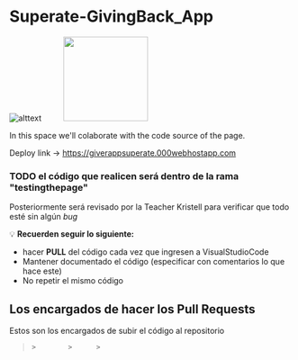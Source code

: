 # Superate-GivingBack_App
![alttext](https://www.superate.org.sv/wp-content/uploads/2018/11/logo_jupa.jpg "Superate Logo")
&nbsp;&nbsp;&nbsp;&nbsp;&nbsp;&nbsp;&nbsp;&nbsp; <img width="150" src="https://github.com/giver-superate/Giver_SuperateGivingBackApp/blob/main/resources/img/giverlogo.png?raw=true" >

In this space we'll colaborate with the code source of the page.

Deploy link -> https://giverappsuperate.000webhostapp.com

### TODO el código que realicen será dentro de la rama "testingthepage"
Posteriormente será revisado por la Teacher Kristell para verificar que todo esté sin algún *bug*

:bulb: **Recuerden seguir lo siguiente:**
- hacer **PULL** del código cada vez que ingresen a VisualStudioCode
- Mantener documentado el código (especificar con comentarios lo que hace este)
- No repetir el mismo código

## Los encargados de hacer los Pull Requests
Estos son los encargados de subir el código al repositorio
>     >        >      >    
